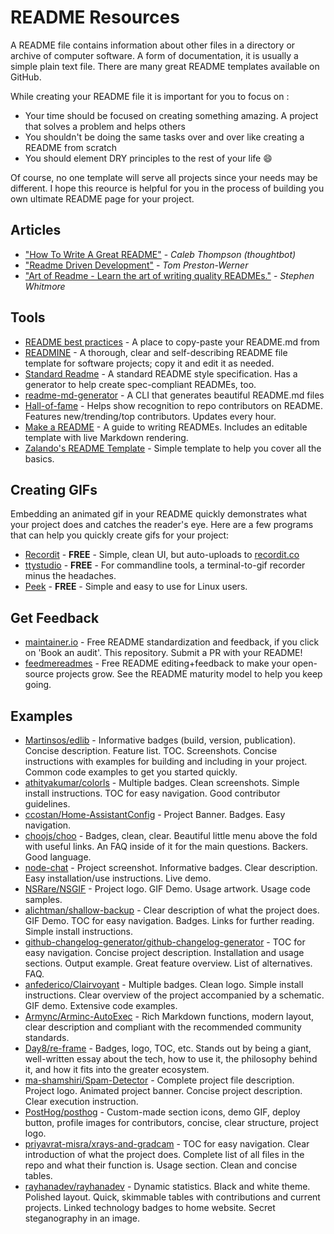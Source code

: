 # README Resources

A README file contains information about other files in a directory or archive of computer software. A form of documentation, it is usually a simple plain text file. There are many great README templates available on GitHub.

While creating your README file it is important for you to focus on :
* Your time should be focused on creating something amazing. A project that solves a problem and helps others
* You shouldn't be doing the same tasks over and over like creating a README from scratch
* You should element DRY principles to the rest of your life :smile:

Of course, no one template will serve all projects since your needs may be different. I hope this reource is helpful for you in the process of building you own ultimate README page for your project.

## Articles

- ["How To Write A Great README"](https://thoughtbot.com/blog/how-to-write-a-great-readme) - *Caleb Thompson (thoughtbot)*
- ["Readme Driven Development"](https://tom.preston-werner.com/2010/08/23/readme-driven-development.html) - *Tom Preston-Werner*
- ["Art of Readme - Learn the art of writing quality READMEs."](https://github.com/noffle/art-of-readme#readme) - *Stephen Whitmore*

## Tools

- [README best practices](https://github.com/jehna/readme-best-practices#readme) - A place to copy-paste your README.md from
- [READMINE](https://github.com/mhucka/readmine) - A thorough, clear and self-describing README file template for software projects; copy it and edit it as needed.
- [Standard Readme](https://github.com/RichardLitt/standard-readme#readme) - A standard README style specification. Has a generator to help create spec-compliant READMEs, too.
- [readme-md-generator](https://github.com/kefranabg/readme-md-generator#readme) - A CLI that generates beautiful README.md files
- [Hall-of-fame](https://github.com/sourcerer-io/hall-of-fame#readme) - Helps show recognition to repo contributors on README. Features new/trending/top contributors. Updates every hour.
- [Make a README](https://www.makeareadme.com/) - A guide to writing READMEs. Includes an editable template with live Markdown rendering.
- [Zalando's README Template](https://github.com/zalando/zalando-howto-open-source/blob/master/READMEtemplate.md#readme) - Simple template to help you cover all the basics.

## Creating GIFs

Embedding an animated gif in your README quickly demonstrates what your project does and catches the reader's eye. Here are a few programs that can help you quickly create gifs for your project:

- [Recordit](https://recordit.co/) - **FREE** - Simple, clean UI, but auto-uploads to [recordit.co](https://recordit.co/)
- [ttystudio](https://github.com/chjj/ttystudio#readme) - **FREE** - For commandline tools, a terminal-to-gif recorder minus the headaches.
- [Peek](https://github.com/phw/peek#readme) - **FREE** - Simple and easy to use for Linux users.


## Get Feedback

- [maintainer.io](https://maintainer.io/) - Free README standardization and feedback, if you click on 'Book an audit'. This repository. Submit a PR with your README!
- [feedmereadmes](https://github.com/LappleApple/feedmereadmes#readme) - Free README editing+feedback to make your open-source projects grow. See the README maturity model to help you keep going.


## Examples

- [Martinsos/edlib](https://github.com/Martinsos/edlib#readme) - Informative badges (build, version, publication). Concise description. Feature list. TOC. Screenshots. Concise instructions with examples for building and including in your project. Common code examples to get you started quickly.
- [athityakumar/colorls](https://github.com/athityakumar/colorls#readme) - Multiple badges. Clean screenshots. Simple install instructions. TOC for easy navigation. Good contributor guidelines.
- [ccostan/Home-AssistantConfig](https://github.com/CCOSTAN/Home-AssistantConfig#readme) - Project Banner. Badges. Easy navigation.
- [choojs/choo](https://github.com/choojs/choo#readme) - Badges, clean, clear. Beautiful little menu above the fold with useful links. An FAQ inside of it for the main questions. Backers. Good language.
- [node-chat](https://github.com/IgorAntun/node-chat#readme) - Project screenshot. Informative badges. Clear description. Easy installation/use instructions. Live demo.
- [NSRare/NSGIF](https://github.com/NSRare/NSGIF#readme) - Project logo. GIF Demo. Usage artwork. Usage code samples.
- [alichtman/shallow-backup](https://github.com/alichtman/shallow-backup) - Clear description of what the project does. GIF Demo. TOC for easy navigation. Badges. Links for further reading. Simple install instructions.
- [github-changelog-generator/github-changelog-generator](https://github.com/github-changelog-generator/github-changelog-generator#readme) - TOC for easy navigation. Concise project description. Installation and usage sections. Output example. Great feature overview. List of alternatives. FAQ.
- [anfederico/Clairvoyant](https://github.com/anfederico/Clairvoyant#readme) - Multiple badges. Clean logo. Simple install instructions. Clear overview of the project accompanied by a schematic. GIF demo. Extensive code examples.
- [Armync/Arminc-AutoExec](https://github.com/ArmynC/ArminC-AutoExec/#readme) - Rich Markdown functions, modern layout, clear description and compliant with the recommended community standards.
- [Day8/re-frame](https://github.com/Day8/re-frame#readme) - Badges, logo, TOC, etc. Stands out by being a giant, well-written essay about the tech, how to use it, the philosophy behind it, and how it fits into the greater ecosystem.
- [ma-shamshiri/Spam-Detector](https://github.com/ma-shamshiri/Spam-Detector#readme) - Complete project file description. Project logo. Animated project banner. Concise project description. Clear execution instruction.
- [PostHog/posthog](https://github.com/PostHog/posthog#readme) - Custom-made section icons, demo GIF, deploy button, profile images for contributors, concise, clear structure, project logo.
- [priyavrat-misra/xrays-and-gradcam](https://github.com/priyavrat-misra/xrays-and-gradcam#readme) - TOC for easy navigation. Clear introduction of what the project does. Complete list of all files in the repo and what their function is. Usage section. Clean and concise tables.
- [rayhanadev/rayhanadev](https://github.com/rayhanadev/rayhanadev#readme) - Dynamic statistics. Black and white theme. Polished layout. Quick, skimmable tables with contributions and current projects. Linked technology badges to home website. Secret steganography in an image.